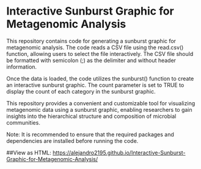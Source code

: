 # Interactive Sunburst Graphic for Metagenomic Analysis

This repository contains code for generating a sunburst graphic for metagenomic analysis. The code reads a CSV file using the read.csv() function, allowing users to select the file interactively. The CSV file should be formatted with semicolon (;) as the delimiter and without header information.

Once the data is loaded, the code utilizes the sunburst() function to create an interactive sunburst graphic. The count parameter is set to TRUE to display the count of each category in the sunburst graphic.

This repository provides a convenient and customizable tool for visualizing metagenomic data using a sunburst graphic, enabling researchers to gain insights into the hierarchical structure and composition of microbial communities.

Note: It is recommended to ensure that the required packages and dependencies are installed before running the code.

##View as HTML:
https://alejandro2195.github.io/Interactive-Sunburst-Graphic-for-Metagenomic-Analysis/
